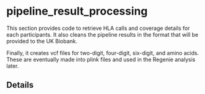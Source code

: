 # pipeline_result_processing

This section provides code to retrieve HLA calls and coverage details for each participants. It also cleans the pipeline results in the format that will be provided to the UK Biobank.

Finally, it creates vcf files for two-digit, four-digit, six-digit, and amino acids. These are eventually made into plink files and used in the Regenie analysis later.

## Details

